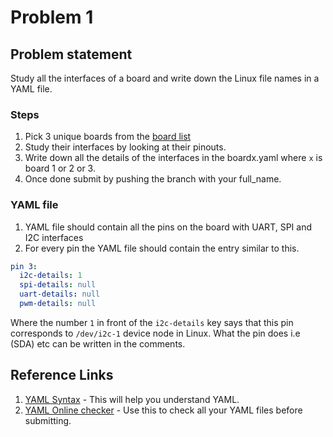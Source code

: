 # Problem 1

## Problem statement
Study all the interfaces of a board and write down the Linux file names in a YAML file.

### Steps 
1. Pick 3 unique boards from the [board list](https://docs.google.com/spreadsheets/d/1in0_qqWc5r-ngrlRduTemxfzUY_cOrZYDOE2uZ5Woqc/edit?usp=sharing) 
2. Study their interfaces by looking at their pinouts.
3. Write down all the details of the interfaces in the boardx.yaml where `x` is board 1 or 2 or 3.
4. Once done submit by pushing the branch with your full_name.

### YAML file 
1. YAML file should contain all the pins on the board with UART, SPI and I2C interfaces
2. For every pin the YAML file should contain the entry similar to this.
```yaml
pin 3: 
  i2c-details: 1
  spi-details: null
  uart-details: null
  pwm-details: null
```
Where the number `1` in front of the `i2c-details` key says that this pin 
corresponds to `/dev/i2c-1` device node in Linux. What the pin does i.e (SDA) etc 
can be written in the comments.

## Reference Links 
1. [YAML Syntax](https://learnxinyminutes.com/docs/yaml/) - This will help you understand YAML.
2. [YAML Online checker](http://www.yamllint.com/) - Use this to check all your YAML files before submitting.